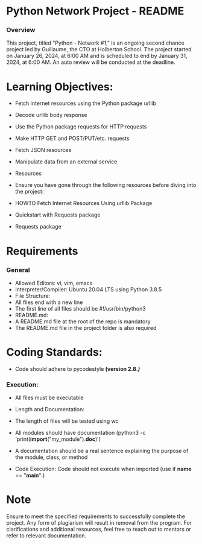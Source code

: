 # Python Network Project - README
### Overview
This project, titled "Python - Network #1," is an ongoing second chance project led by Guillaume, the CTO at Holberton School. The project started on January 26, 2024, at 6:00 AM and is scheduled to end by January 31, 2024, at 6:00 AM. An auto review will be conducted at the deadline.

# Learning Objectives:
- Fetch internet resources using the Python package urllib
- Decode urllib body response
- Use the Python package requests for HTTP requests
- Make HTTP GET and POST/PUT/etc. requests
- Fetch JSON resources
- Manipulate data from an external service
- Resources
- Ensure you have gone through the following resources before diving into the project:

- HOWTO Fetch Internet Resources Using urllib Package
- Quickstart with Requests package
- Requests package

# Requirements
### General
- Allowed Editors: vi, vim, emacs
- Interpreter/Compiler: Ubuntu 20.04 LTS using Python 3.8.5
- File Structure:
- All files end with a new line
- The first line of all files should be #!/usr/bin/python3
- README.md:
- A README.md file at the root of the repo is mandatory
- The README.md file in the project folder is also required

# Coding Standards:
- Code should adhere to pycodestyle **(version 2.8.*)***
### Execution:
- All files must be executable
- Length and Documentation:
- The length of files will be tested using wc
- All modules should have documentation (python3 -c 'print(__import__("my_module").__doc__)')
- A documentation should be a real sentence explaining the purpose of the module, class, or method

- Code Execution:
Code should not execute when imported (use if __name__ == "__main__":)

# Note
Ensure to meet the specified requirements to successfully complete the project. Any form of plagiarism will result in removal from the program. For clarifications and additional resources, feel free to reach out to mentors or refer to relevant documentation.
